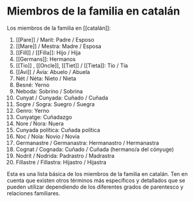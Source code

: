 # Miembros de la familia en catalán

Los miembros de la familia en [[catalán]]:

1. [[Pare]] / Marit: Padre / Esposo
2. [[Mare]] / Mestra: Madre / Esposa
3. [[Fill]] / [[Filla]]: Hijo / Hija
4. [[Germans]]: Hermanos
5. [[Tio]] , [[Oncle]], [[Tiet]] / [[Tieta]]: Tío / Tía
6. [[Avi]] / Àvia: Abuelo / Abuela
7. Nét / Néta: Nieto / Nieta
8. Besné: Yerno
9. Neboda: Sobrino / Sobrina
10. Cunyat / Cunyada: Cuñado / Cuñada
11. Sogre / Sogra: Suegro / Suegra
12. Genro: Yerno
13. Cunyatge: Cuñadazgo
14. Nore / Nora: Nuera
15. Cunyada política: Cuñada política
16. Noc / Noia: Novio / Novia
17. Germanastre / Germanastra: Hermanastro / Hermanastra
18. Cognat / Cognada: Cuñado / Cuñada (hermano/a del cónyuge)
19. Nodrit / Nodrida: Padrastro / Madrastra
20. Fillastre / Fillastra: Hijastro / Hijastra

Esta es una lista básica de los miembros de la familia en catalán. Ten en cuenta que existen otros términos más específicos y detallados que se pueden utilizar dependiendo de los diferentes grados de parentesco y relaciones familiares.
